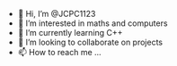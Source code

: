 - 👋 Hi, I’m @JCPC1123
- 👀 I’m interested in maths and computers
- 🌱 I’m currently learning C++
- 💞️ I’m looking to collaborate on projects
- 📫 How to reach me ...

<!---
JCPC1123/JCPC1123 is a ✨ special ✨ repository because its `README.md` (this file) appears on your GitHub profile.
You can click the Preview link to take a look at your changes.
--->
